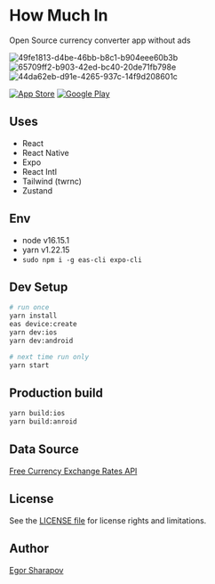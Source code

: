 # How Much In
Open Source currency converter app without ads

![49fe1813-d4be-46bb-b8c1-b904eee60b3b](https://github.com/egorshar/howmuchin/assets/286997/d404ee8a-b185-4034-8389-f0198a95f449)
![65709ff2-b903-42ed-bc40-20de71fb798e](https://github.com/egorshar/howmuchin/assets/286997/9b2bbf78-8973-4313-80ce-d46dce584526)
![44da62eb-d91e-4265-937c-14f9d208601c](https://github.com/egorshar/howmuchin/assets/286997/13caf13c-7054-4583-9013-2be152fb1db0)

[![App Store](https://github.com/egorshar/howmuchin/assets/286997/a07fa168-e7ae-4d73-8db5-f762e34120f1)](https://apps.apple.com/app/how-much-in/id6459408194)
[![Google Play](https://github.com/egorshar/howmuchin/assets/286997/a19254b8-8da2-4523-ac2c-f8d3c57f5737)](https://play.google.com/store/apps/details?id=com.egorshar.howmuchin)

## Uses
- React
- React Native
- Expo
- React Intl
- Tailwind (twrnc)
- Zustand

## Env

- node v16.15.1
- yarn v1.22.15
- `sudo npm i -g eas-cli expo-cli`

## Dev Setup
```sh
# run once
yarn install
eas device:create
yarn dev:ios
yarn dev:android

# next time run only
yarn start
```

## Production build
```sh
yarn build:ios
yarn build:anroid
```

## Data Source

[Free Currency Exchange Rates API](https://github.com/fawazahmed0/exchange-api)

## License

See the [LICENSE file](LICENSE.txt) for license rights and limitations.

## Author

[Egor Sharapov](https://egor.sh)
